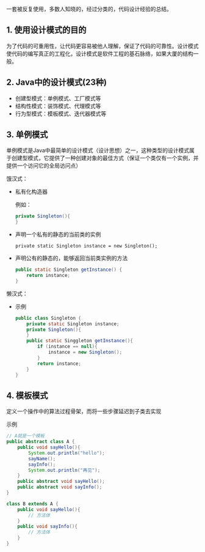 一套被反复使用，多数人知晓的，经过分类的，代码设计经验的总结。

## 1. 使用设计模式的目的

为了代码的可重用性，让代码更容易被他人理解，保证了代码的可靠性。设计模式使代码的编写真正的工程化，设计模式是软件工程的基石脉络，如果大厦的结构一般。

## 2. Java中的设计模式(23种)

- 创建型模式：单例模式、工厂模式等
- 结构性模式：装饰模式、代理模式等
- 行为型模式：模板模式、迭代器模式等

## 3. 单例模式

单例模式是Java中最简单的设计模式（设计思想）之一，这种类型的设计模式属于创建型模式，它提供了一种创建对象的最佳方式（保证一个类仅有一个实例，并提供一个访问它的全局访问点）

饿汉式：

- 私有化构造器

  例如：

  ```java
  private Singleton(){
  }
  ```

- 声明一个私有的静态的当前类的实例

  `private static Singleton instance = new Singleton();`

- 声明公有的静态的，能够返回当前类实例的方法

  ```java
  public static Singleton getInstance() {
      return instance;
  }
  ```

懒汉式：

- 示例

  ```java
  public class Singleton {
      private static Singleton instance;
      private Singleton(){
      }
      public static Singgleton getInstance(){
          if (instance == null){
              instance = new Singleton();
          }
          return instance;
      } 
  }
  ```

## 4. 模板模式

定义一个操作中的算法过程骨架，而将一些步骤延迟到子类去实现

示例

```java
// A就是一个模板
public abstract class A {
	public void sayHello(){
	    System.out.println("hello");
        sayName();
        sayInfo();
        System.out.println("再见");
	}
    public abstract void sayHello();
    public abstract void sayInfo();
}

class B extends A {
    public void sayHello(){
        // 方法体
    }
    public void sayInfo(){
        // 方法体
    }
}
```































































